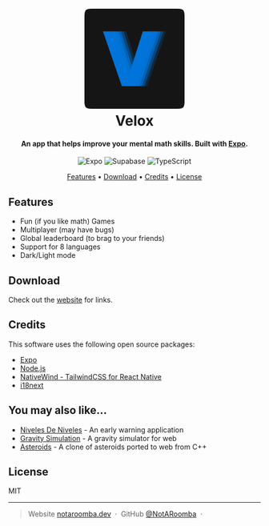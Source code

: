<h1 align="center">
  <br>
  <a href="http://velox.notaroomba.dev"><img src="https://raw.githubusercontent.com/NotARoomba/Velox/master/web/public/icon.png" alt="Velox" width="200"></a>
  <br>
  Velox
  <br>
</h1>

<h4 align="center">An app that helps improve your mental math skills. Built with <a href="http://expo.dev" target="_blank">Expo</a>.</h4>

<div align="center">
  
![Expo](https://img.shields.io/badge/Expo-000020?style=for-the-badge&logo=expo&logoColor=white)
![Supabase](https://img.shields.io/badge/Supabase-3ECF8E?style=for-the-badge&logo=supabase&logoColor=white)
![TypeScript](https://img.shields.io/badge/typescript-%23007ACC.svg?style=for-the-badge&logo=typescript&logoColor=white)

</div>

<p align="center">
  <a href="#features">Features</a> •
  <a href="#download">Download</a> •
  <a href="#credits">Credits</a> •
  <a href="#license">License</a>
</p>

## Features

- Fun (if you like math) Games
- Multiplayer (may have bugs)
- Global leaderboard (to brag to your friends)
- Support for 8 languages
- Dark/Light mode

## Download

Check out the [website](https://velox.notaroomba.dev) for links.

## Credits

This software uses the following open source packages:

- [Expo](https://expo.dev/)
- [Node.js](https://nodejs.org/)
- [NativeWind - TailwindCSS for React Native](https://www.nativewind.dev/)
- [i18next](https://www.i18next.com/)

## You may also like...

- [Niveles De Niveles](https://github.com/NotARoomba/NivelesDeNiveles) - An early warning application
- [Gravity Simulation](https://github.com/NotARoomba/Gravity-Simulation) - A gravity simulator for web
- [Asteroids](https://github.com/NotARoomba/Asteroids) - A clone of asteroids ported to web from C++

## License

MIT

---

> Website [notaroomba.dev](https://notaroomba.dev) &nbsp;&middot;&nbsp;
> GitHub [@NotARoomba](https://github.com/NotARoomba) &nbsp;&middot;&nbsp;
